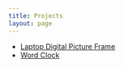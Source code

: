 ```yaml
---
title: Projects
layout: page
---
```


* [Laptop Digital Picture Frame](/projects/laptop/)
* [Word Clock](/projects/word-clock/)
